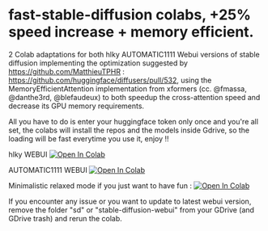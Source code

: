 # fast-stable-diffusion colabs, +25% speed increase + memory efficient.
2 Colab adaptations for both hlky AUTOMATIC1111 Webui versions of stable diffusion implementing the optimization suggested by https://github.com/MatthieuTPHR : https://github.com/huggingface/diffusers/pull/532, using 
the MemoryEfficientAttention implementation from xformers (cc. @fmassa, @danthe3rd, @blefaudeux) to both speedup the cross-attention speed and decrease its GPU memory requirements.

All you have to do is enter your huggingface token only once and you're all set, the colabs will install the repos and the models inside Gdrive, so the loading will be fast everytime you use it, enjoy !!

hlky WEBUI
[![Open In Colab](https://colab.research.google.com/assets/colab-badge.svg)](https://colab.research.google.com/github/TheLastBen/fast-stable-diffusion/blob/main/fast_stable_diffusion_hlky.ipynb)

AUTOMATIC1111 WEBUI
[![Open In Colab](https://colab.research.google.com/assets/colab-badge.svg)](https://colab.research.google.com/github/TheLastBen/fast-stable-diffusion/blob/main/fast_stable_diffusion_AUTOMATIC1111.ipynb)

Minimalistic relaxed mode if you just want to have fun : [![Open In Colab](https://colab.research.google.com/assets/colab-badge.svg)](https://github.com/TheLastBen/fast-stable-diffusion/blob/main/fast_stable_diffusion_relaxed.ipynb)

If you encounter any issue or you want to update to latest webui version, remove the folder "sd" or "stable-diffusion-webui" from your GDrive (and GDrive trash) and rerun the colab.
